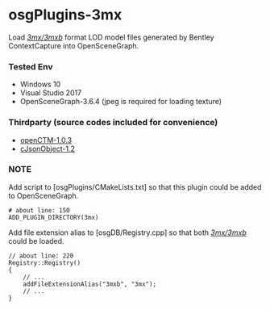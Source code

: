 # osgPlugins-3mx

Load *[3mx/3mxb](https://docs.bentley.com/LiveContent/web/ContextCapture%20Help-v9/en/GUID-CED0ABE6-2EE3-458D-9810-D87EC3C521BD.html)* format LOD model files generated by Bentley ContextCapture into OpenSceneGraph.

### Tested Env
- Windows 10
- Visual Studio 2017
- OpenSceneGraph-3.6.4 (jpeg is required for loading texture)

### Thirdparty (source codes included for convenience)
- [openCTM-1.0.3](http://openctm.sourceforge.net/)
- [cJsonObject-1.2](https://github.com/Bwar/CJsonObject)

### NOTE

Add script to [osgPlugins/CMakeLists.txt] so that this plugin could be added to OpenSceneGraph.
```
# about line: 150
ADD_PLUGIN_DIRECTORY(3mx)
```

Add file extension alias to [osgDB/Registry.cpp] so that both *[3mx/3mxb](https://docs.bentley.com/LiveContent/web/ContextCapture%20Help-v9/en/GUID-CED0ABE6-2EE3-458D-9810-D87EC3C521BD.html)* could be loaded.

```
// about line: 220
Registry::Registry()
{
	// ...
	addFileExtensionAlias("3mxb", "3mx");
	// ...
}
```
